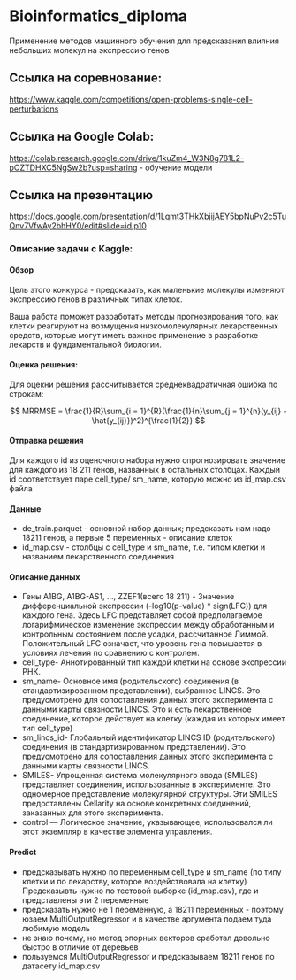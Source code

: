 # Bioinformatics_diploma
Применение методов машинного обучения для предсказания влияния небольших молекул на экспрессию генов

## Ссылка на соревнование:
https://www.kaggle.com/competitions/open-problems-single-cell-perturbations
## Ccылка на Google Colab:
https://colab.research.google.com/drive/1kuZm4_W3N8g781L2-pOZTDHXC5NgSw2b?usp=sharing - обучение модели

## Ссылка на презентацию
https://docs.google.com/presentation/d/1Lqmt3THkXbjijAEY5bpNuPv2c5TuQnv7VfwAy2bhHY0/edit#slide=id.p10


### Описание задачи с Kaggle:

#### Обзор
Цель этого конкурса - предсказать, как маленькие молекулы изменяют экспрессию генов в различных типах клеток.

Ваша работа поможет разработать методы прогнозирования того, как клетки реагируют на возмущения низкомолекулярных
лекарственных средств, которые могут иметь важное применение в разработке лекарств и фундаментальной биологии.

#### Оценка решения:
Для оцекни решения рассчитывается среднеквадратичная ошибка по строкам:

$$ MRRMSE = \frac{1}{R}\sum_{i = 1}^{R}(\frac{1}{n}\sum_{j = 1}^{n}(y_{ij} - \hat{y_{ij}})^2)^{\frac{1}{2}} $$

#### Отправка решения
Для каждого id из оценочного набора нужно спрогнозировать значение для каждого из 18 211 генов, названных в остальных столбцах.
Каждый id соответствует паре cell_type/ sm_name, которую можно из id_map.csv файла

#### Данные
- de_train.parquet - основной набор данных; предсказать нам надо 18211 генов, 
а первые 5 переменных - описание клеток
- id_map.csv - столбцы с cell_type и sm_name, т.е. типом клетки и названием лекарственного соединения

#### Описание данных
- Гены A1BG, A1BG-AS1, …, ZZEF1(всего 18 211) - Значение дифференциальной экспрессии (-log10(p-value) * sign(LFC)) для каждого гена.
Здесь LFC представляет собой предполагаемое логарифмическое изменение экспрессии между обработанным и контрольным состоянием после усадки, рассчитанное Лиммой.
Положительный LFC означает, что уровень гена повышается в условиях лечения по сравнению с контролем.
- cell_type- Аннотированный тип каждой клетки на основе экспрессии РНК.
- sm_name- Основное имя (родительского) соединения (в стандартизированном представлении), выбранное LINCS.
Это предусмотрено для сопоставления данных этого эксперимента с данными карты связности LINCS.
Это и есть лекарственное соединение, которое действует на клетку (каждая из которых имеет тип cell_type)
- sm_lincs_id- Глобальный идентификатор LINCS ID (родительского) соединения (в стандартизированном представлении).
Это предусмотрено для сопоставления данных этого эксперимента с данными карты связности LINCS.
- SMILES- Упрощенная система молекулярного ввода (SMILES) представляет соединения, использованные в эксперименте.
Это одномерное представление молекулярной структуры. Эти SMILES предоставлены Cellarity на основе конкретных соединений, заказанных для этого эксперимента.
- control — Логическое значение, указывающее, использовался ли этот экземпляр в качестве элемента управления.

#### Predict
- предсказывать нужно по переменным cell_type и sm_name (по типу клетки и по лекарству, которое воздействовала на клетку)
Предсказывть нужно по тестовой выборке (id_map.csv), где и представлены эти 2 переменные 
- предсказать нужно не 1 переменную, а 18211 переменных - поэтому
  юзаем MultiOutputRegressor и в качестве аргумента подаем туда любимую модель
- не знаю почему, но метод опорных векторов сработал довольно быстро в отличие от деревьев
- пользуемся MultiOutputRegressor и предсказываем 18211 генов по датасету id_map.csv